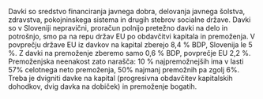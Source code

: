 Davki so sredstvo financiranja javnega dobra, delovanja javnega šolstva, zdravstva, pokojninskega sistema in drugih stebrov socialne države. Davki so v Sloveniji nepravični, proračun polnijo pretežno davki na delo in potrošnjo, smo pa na repu držav EU po obdavčitvi kapitala in premoženja. V povprečju države EU iz davkov na kapital zberejo 8,4 % BDP, Slovenija le 5 %. Z davki na premoženje zberemo samo 0,6 % BDP, povprečje EU 2,2 %. Premoženjska neenakost zato narašča: 10 % najpremožnejših ima v lasti 57% celotnega neto premoženja, 50% najmanj premožnih pa zgolj 6%. Treba je dvigniti davke na kapital (progresivna obdavčitev kapitalskih dohodkov, dvig davka na dobiček) in premoženje bogatih.
